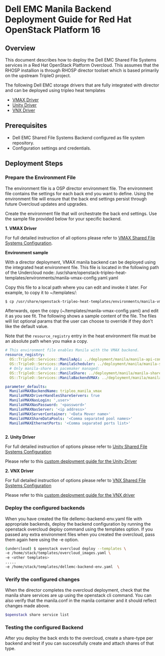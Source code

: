 
# Dell EMC Manila Backend Deployment Guide for Red Hat OpenStack Platform 16

## Overview

This document describes how to deploy the Dell EMC Shared File Systems services in a Red Hat OpenStack Platform Overcloud.
This assumes that the RHOSP installion is through RHOSP director toolset which is based primarily on the upstream TripleO project.  

The following Dell EMC storage drivers that are fully integrated with director and can be deployed using tripleo heat templates 
* [VMAX Driver](https://docs.openstack.org/manila/rocky/configuration/shared-file-systems/drivers/dell-emc-vmax-driver.html) 
* [Unity Driver](https://docs.openstack.org/manila/rocky/configuration/shared-file-systems/drivers/dell-emc-unity-driver.html) 
* [VNX Driver](https://docs.openstack.org/manila/rocky/configuration/shared-file-systems/drivers/dell-emc-vnx-driver.html) 
 

## Prerequisites
- Dell EMC Shared File Systems Backend configured as file system repository.
- Configuration settings and credentials.

## Deployment Steps

### Prepare the Environment File
The environment file is a OSP director environment file. The environment file contains the settings for each back end you want to define. Using the environment file will ensure that the back end settings persist through future Overcloud updates and upgrades.  

Create the environment file that will orchestrate the back end settings. Use the sample file provided below for your specific backend.  


**1. VMAX Driver**

For full detailed instruction of all options please refer to [VMAX Shared File Systems Configuration](https://docs.openstack.org/manila/rocky/configuration/shared-file-systems/drivers/dell-emc-vmax-driver.html).

**Environment sample**

With a director deployment, VMAX manila backend can be deployed using the integrated heat environment file. This file is located in the following path of the Undercloud node:
/usr/share/openstack-tripleo-heat-templates/environments/manila-vmax-config.yaml.yaml

Copy this file to a local path where you can edit and invoke it later. For example, to copy it to ~/templates/:

```bash
$ cp /usr/share/openstack-tripleo-heat-templates/environments/manila-vmax-config.yaml ~/templates/
```
Afterwards, open the copy (~/templates/manila-vmax-config.yaml) and edit it as you see fit. The following shows a sample content of the file. The files will list optional params that the user can choose to override if they don't like the default value.

Note that the ```resource_registry``` entry in the heat environment file must be an absolute path when you make a copy.

```yaml
# This environment file enables Manila with the VMAX backend.
resource_registry:
  OS::TripleO::Services::ManilaApi: ../deployment/manila/manila-api-container-puppet.yaml
  OS::TripleO::Services::ManilaScheduler: ../deployment/manila/manila-scheduler-container-puppet.yaml
  # Only manila-share is pacemaker managed:
  OS::TripleO::Services::ManilaShare: ../deployment/manila/manila-share-pacemaker-puppet.yaml
  OS::TripleO::Services::ManilaBackendVMAX: ../deployment/manila/manila-backend-vmax.yaml

parameter_defaults:
  ManilaVMAXBackendName: tripleo_manila_vmax
  ManilaVMAXDriverHandlesShareServers: true
  ManilaVMAXNasLogin: ',user>'
  ManilaVMAXNasPassword: '<password>'
  ManilaVMAXNasServer: '<ip address>'
  ManilaVMAXServerContainer: '<Data Mover name>'
  ManilaVMAXShareDataPools: '<Comma separated pool names>'
  ManilaVMAXEthernetPorts: '<Comma separated ports list>'
  
```


**2. Unity Driver**

For full detailed instruction of options please refer to [Unity Shared File Systems  Configuration](https://docs.openstack.org/manila/rocky/configuration/shared-file-systems/drivers/dell-emc-unity-driver.html)

Please refer to this [custom deployment guide for the Unity Driver](https://github.com/emc-openstack/osp-deploy/tree/rhosp16/manila)



**2. VNX Driver**

For full detailed instruction of options please refer to [VNX Shared File Systems  Configuration](https://docs.openstack.org/manila/rocky/configuration/shared-file-systems/drivers/dell-emc-vnx-driver.html)

Please refer to this [custom deployment guide for the VNX driver](https://github.com/emc-openstack/osp-deploy/tree/rhosp16/manila)


### Deploy the configured backends

When you have created the file dellemc-backend-env.yaml file with appropriate backends, deploy the backend configuration by running the openstack overcloud deploy command using the templates option. If you passed any extra environment files when you created the overcloud, pass them again here using the -e option. 
 
```bash
(undercloud) $ openstack overcloud deploy --templates \
-e /home/stack/templates/overcloud_images.yaml \
-e <other templates>
.....
-e /home/stack/templates/dellemc-backend-env.yaml  \
```

### Verify the configured changes

When the director completes the overcloud deployment, check that the manila share services are up using the openstack cli command. You can also verify that the manila.conf in the manila container and it should reflect changes made above.
``` bash
$openstack share service list
```
### Testing the configured Backend
After you deploy the back ends to the overcloud, create a share-type per backend and test if you can successfully create and attach shares of that type.







